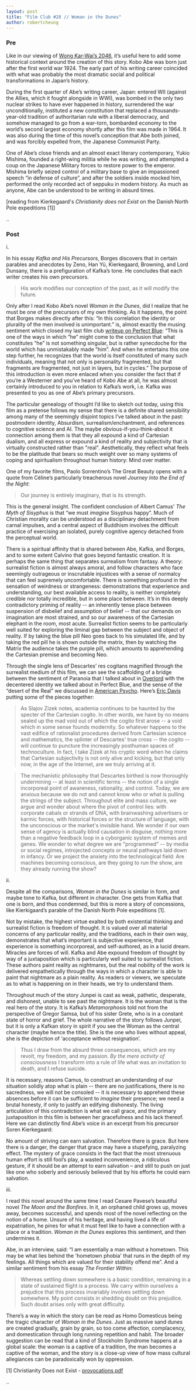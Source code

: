 ```yaml
---
layout: post
title: "Film Club #28 // Woman in the Dunes"
author: robertcheung
---
```


### Pre
Like in our viewing of [Wong Kar-Wai’s 2046](http://oaklandfilmclub.com/posts/film-club-2-2046/), it’s useful here to add some historical context around the creation of this story. Kobo Abe was born just after the first world war 1924. The early part of his writing career coincided with what was probably the most dramatic social and political transformations in Japan’s history. 

During the first quarter of Abe’s writing career, Japan: entered WII (against the Allies, which it fought alongside in WWI), was bombed in the only two nuclear strikes to have ever happened in history, surrendered the war unconditionally, instituted a new constitution that replaced a thousands-year-old tradition of authoritarian rule with a liberal democracy, and somehow managed to go from a war-torn, bombarded economy to the world’s second largest economy shortly after this film was made in 1964. It was also during the time of this novel’s conception that Abe both joined, and was forcibly expelled from, the Japanese Communist Party. 

One of Abe’s close friends and an almost exact literary contemporary, Yukio Mishima, founded a right-wing militia while he was writing, and attempted a coup on the Japanese Military forces to restore power to the emperor. Mishima briefly seized control of a military base to give an impassioned speech “in defense of culture”, and after the soldiers inside mocked him, performed the only recorded act of seppuku in modern history. As much as anyone, Abe can be understood to be writing in absurd times. 

[reading from Kierkegaard's _Christianity does not Exist_ on the Danish North Pole expeditions [1]]

..

### Post

i.

In his essay _Kafka and His Precursors_, Borges discovers that in certain parables and anecdotes by Zeno, Han Yü, Kierkegaard, Browning, and Lord Dunsany, there is a prefiguration of Kafka’s tone. He concludes that each writer creates his own precursors.

> His work modifies our conception of the past, as it will modify the future.

Only after I read Kobo Abe’s novel _Woman in the Dunes_, did I realize that he must be one of the precursors of my own thinking. As it happens, the point that Borges makes directly after this: “In this correlation the identity or plurality of the men involved is unimportant.” is, almost exactly the musing sentiment which closed my last film club [writeup on Perfect Blue](http://oaklandfilmclub.com/posts/film-club-15-perfect-blue/): “This is one of the ways in which “he” might come to the conclusion that what constitutes “he” is not something singular, but is rather synecdoche for the world which has unmistakably made “him”. And when he entertains this one step further, he recognizes that the world is itself constituted of many such individuals, meaning that not only is personality fragmented, but that fragments are fragmented, not just in layers, but in cycles.” The purpose of this introduction is even more enlaced when you consider the fact that if you’re a Westerner and you’ve heard of Kobo Abe at all, he was almost certainly introduced to you in relation to Kafka’s work, i.e. Kafka was presented to you as one of Abe’s primary precursors.

The particular genealogy of thought I’d like to sketch out today, using this film as a pretense follows my sense that there is a definite shared sensibility among many of the seemingly disjoint topics I’ve talked about in the past: postmodern identity, Absurdism, surrealism/enchantment, and references to cognitive science and AI. The maybe obvious-if-you-think-about it connection among them is that they all expound a kind of Cartesian dualism, and all express or expound a kind of reality and subjectivity that is virtually constructed rather than "real". Aesthetically, they reflect what feels to be the platitude that bears so much weight over so many systems of coping and spiritualism throughout human history: Mind over matter.

One of my favorite films, Paolo Sorrentino’s The Great Beauty opens with a quote from Céline’s particularly treacherous novel _Journey Into the End of the Night_: 

> Our journey is entirely imaginary, that is its strength. 

This is the general insight. The confident conclusion of Albert Camus' _The Myth of Sisyphus_ is that “we must _imagine_ Sisyphus happy”. Much of Christian morality can be understood as a disciplinary detachment from carnal impulses, and a central aspect of Buddhism involves the difficult practice of exercising an isolated, purely cognitive agency detached from the perceptual world.

There is a spiritual affinity that is shared between Abe, Kafka, and Borges, and to some extent Calvino that goes beyond fantastic creation. It is perhaps the same thing that separates surrealism from fantasy. A theory: surrealist fiction is almost always amoral, and follow characters who face seemingly outrageous or inscrutable injustices with a sense of normalcy that can feel supremely uncomfortable. There is something profound in the sensation of weirdness or strangeness: demonstrations that experience and understanding, our best available access to reality, is neither completely credible nor totally incredible, but in some place between. It’s in this deeply contradictory priming of reality -- an inherently tense place between suspension of disbelief and assumption of belief -- that our demands on imagination are most strained, and so our awareness of the Cartesian elephant in the room, most acute. Surrealist fiction seems to be particularly well suited for exploring the liminal gap between the subject and object of reality. If by taking the blue pill Neo goes back to his simulated life, and by taking the red pill he is shown outside the matrix, then by watching the Matrix the audience takes the purple pill, which amounts to apprehending the Cartesian premise and becoming Neo.

Through the single lens of Descartes’ res cogitans magnified through the surrealist medium of this film, we can see the scaffolding of a bridge between the sentiment of Paranoia that I talked about in [Overlord](http://oaklandfilmclub.com/posts/film-club-7-overlord-1975/) with the decentered identity we talked about in Perfect Blue, and the sense of the “desert of the Real” we discussed in [American Psycho](http://oaklandfilmclub.com/posts/film-club-13-american-psycho/). Here’s [Eric Davis](https://web.archive.org/web/20110810072909/http://www.techgnosis.com/chunks.php?cat=mind%20and%20spirit&sec=articles&file=chunkfrom-2006-04-16-0544-0.txt) putting some of the pieces together:

> As Slajov Zizek notes, academia continues to be haunted by the specter of the Cartesian cogito. In other words, we have by no means sealed up the mad void out of which the cogito first arose -- a void which in some sense founds modernity. So whatever happens to the vast edifice of rationalist procedures derived from Cartesian science and mathematics, the splinter of Descartes' true cross -- the cogito -- will continue to puncture the increasingly posthuman spaces of technoculture. In fact, I take Zizek at his cryptic word when he claims that Cartesian subjectivity is not only alive and kicking, but that only now, in the age of the Internet, are we truly arriving at it.

> The mechanistic philosophy that Descartes birthed is now thoroughly undermining -- at least in scientific terms -- the notion of a single incorporeal point of awareness, rationality, and control. Today, we are anxious because we do not and cannot know who or what is pulling the strings of the subject. Throughout elite and mass culture, we argue and wonder about where the pivot of control lies: with corporate cabals or strands of DNA, with brainwashing advertisers or karmic forces, with historical forces or the structure of language, with the unconscious or the market's invisible hand. We wonder if our own sense of agency is actually blind causation in disguise, nothing more than a negative feedback loop in a cyborganic system of memes and genes. We wonder to what degree we are "programmed" -- by media or social regimes, introjected concepts or neural pathways laid down in infancy. Or we project the anxiety into the technological field: Are machines becoming conscious, are they going to run the show, are they already running the show?


ii.

Despite all the comparisons, _Woman in the Dunes_ is similar in form, and maybe tone to Kafka, but different in character. One gets from Kafka that one is born, and thus condemned, but this is more a story of concessions, like Kierkigaard’s parable of the Danish North Pole expeditions [1].

Not by mistake, the highest virtue exalted by both existential thinking and surrealist fiction is freedom of thought. It is valued over all material concerns of any particular reality, and the traditions, each in their own way, demonstrates that what’s important is subjective experience, that experience is something incorporeal, and self-authored, as in a lucid dream. Miracles are forces of will. Kafka and Abe expound freedom of thought by way of a juxtaposition which is particularly well suited to surrealist fiction. These authors paint reality as nightmares, but the real nobility of the work is delivered empathetically through the ways in which a character is able to paint that nightmare as a plain reality. As readers or viewers, we speculate as to what is happening on in their heads, we try to understand them.

Throughout much of the story Junpei is cast as weak, pathetic, desperate, and dishonest, unable to see past the nightmare. It is the woman that is the real hero of the story. It is Kafka’s _Metamorphosis_ told not from the perspective of Gregor Samsa, but of his sister Grete, who is in a constant state of horror and grief. The whole narrative of the story follows Junpei, but it is only a Kafkan story in spirit if you see the Woman as the central character (maybe hence the title). She is the one who lives without appeal, she is the depiction of ‘acceptance without resignation’.

> Thus I draw from the absurd three consequences, which are my revolt, my freedom, and my passion. _By the mere activity of consciousness_ I transform into a rule of life what was an invitation to death, and I refuse suicide.

It is necessary, reasons Camus, to construct an understanding of our situation solidly atop what is plain -- there are no justifications, there is no sacredness, we will not be consoled -- it is necessary to apprehend these absences before it can be sufficient to _imagine_ their presence; we need a brutal honesty, if only to justify an edifying dishonesty. The living articulation of this contradiction is what we call grace, and the primary juxtaposition in this film is between her gracefulness and his lack thereof. Here we can distinctly find Abe’s voice in an excerpt from his precursor Soren Kierkegaard:

No amount of striving can earn salvation. Therefore there is grace. But here there is a danger, the danger that grace may have a stupefying, paralyzing effect. The mystery of grace consists in the fact that the most strenuous human effort is still fool’s play, a wasted inconvenience, a ridiculous gesture, if it should be an attempt to earn salvation – and still to push on just like one who soberly and seriously believed that by his efforts he could earn salvation.


iii.

I read this novel around the same time I read Cesare Pavese’s beautiful novel _The Moon and the Bonfires_. In it, an orphaned child grows up, moves away, becomes successful, and spends most of the novel reflecting on the notion of a home. Unsure of his heritage, and having lived a life of expatriation, he pines for what it must feel like to have a connection with a place or a tradition. _Woman in the Dunes_ explores this sentiment, and then undermines it.

Abe, in an interview, said: “I am essentially a man without a hometown. This may be what lies behind the 'hometown phobia' that runs in the depth of my feelings. All things which are valued for their stability offend me”. And a similar sentiment from his essay _The Frontier Within_: 

>Whereas settling down somewhere is a basic condition, remaining in a state of sustained flight is a process. We carry within ourselves a prejudice that this process invariably involves settling down somewhere. My point consists in shedding doubt on this prejudice. Such doubt arises only with great difficulty.

There’s a way in which the story can be read as Homo Domesticus being the tragic character of _Woman in the Dunes_. Just as massive sand dunes are created gradually, grain by grain, so too come affection, complacency, and domestication through long running repetition and habit. The broader suggestion can be read that a kind of Stockholm Syndrome happens at a global scale: the woman is a captive of a tradition, the man becomes a captive of the woman, and the story is a close-up view of how mass cultural allegiances can be paradoxically won by oppression.



[1] Christianity Does not Exist - [provocations pdf](http://www.ldolphin.org/Provocations.pdf)

..

